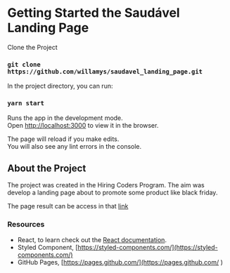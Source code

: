 # Getting Started the Saudável Landing Page

Clone the Project

### `git clone https://github.com/willamys/saudavel_landing_page.git`

In the project directory, you can run:

### `yarn start`

Runs the app in the development mode.\
Open [http://localhost:3000](http://localhost:3000) to view it in the browser.

The page will reload if you make edits.\
You will also see any lint errors in the console.

## About the Project

The project was created in the Hiring Coders Program. The aim was develop a landing page about to promote some product like black friday.

The page result can be access in that [link](https://willamys.github.io/saudavel_landing_page/)

### Resources

- React, to learn check out the [React documentation](https://reactjs.org/).
- Styled Component, [https://styled-components.com/](https://styled-components.com/)
- GitHub Pages, [https://pages.github.com/](https://pages.github.com/ )